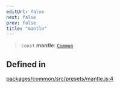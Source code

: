 ```yaml
---
editUrl: false
next: false
prev: false
title: "mantle"
---
```


> `const` **mantle**: [`Common`](/reference/tevm/common/type-aliases/common/)

## Defined in

[packages/common/src/presets/mantle.js:4](https://github.com/evmts/tevm-monorepo/blob/main/packages/common/src/presets/mantle.js#L4)
